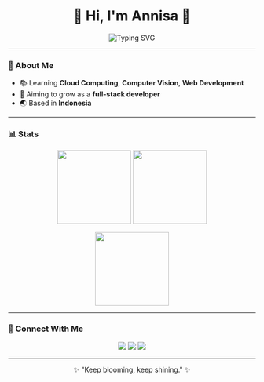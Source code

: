 <h1 align="center">🌷 Hi, I'm Annisa 🌷</h1>

<p align="center">
  <img src="https://readme-typing-svg.herokuapp.com?font=Fira+Code&size=20&duration=2000&pause=1000&color=F48FB1&center=true&vCenter=true&width=435&lines=🌱+Learner;💻+Tech+Enthusiast;✨+Always+Growing;" alt="Typing SVG" />
</p>

---

### 🌟 About Me
- 📚 Learning **Cloud Computing**, **Computer Vision**, **Web Development**  
- 🎯 Aiming to grow as a **full-stack developer**  
- 🌏 Based in **Indonesia**  

---

### 📊 Stats
<p align="center">
  <img src="https://github-readme-stats.vercel.app/api?username=annisaarc&show_icons=true&theme=rose_pine&hide_border=true" height="150"/>
  <img src="https://github-readme-stats.vercel.app/api/top-langs/?username=annisaarc&layout=compact&theme=rose_pine&hide_border=true" height="150"/>
</p>

<p align="center">
  <img src="https://github-readme-streak-stats.herokuapp.com/?user=annisaarc&theme=rose_pine&hide_border=true" height="150"/>
</p>

---

### 🌸 Connect With Me
<p align="center">
  <a href="https://www.linkedin.com/in/annisarachmayani/"><img src="https://img.shields.io/badge/LinkedIn-%23F3C6D2.svg?&style=for-the-badge&logo=linkedin&logoColor=white" /></a>
  <a href="mailto:annisarachmayani22@gmail.com"><img src="https://img.shields.io/badge/Gmail-%23F2A6B3.svg?&style=for-the-badge&logo=gmail&logoColor=white" /></a>
  <a href="https://www.instagram.com/annisaatr_/"><img src="https://img.shields.io/badge/Instagram-%23FBCFE8.svg?&style=for-the-badge&logo=instagram&logoColor=white" /></a>
</p>

---

<p align="center">✨ "Keep blooming, keep shining." ✨</p>
